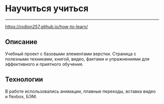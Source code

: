 # Научиться учиться
-------------------------  

<https://rodion257.github.io/how-to-learn/>

## Описание
Учебный проект с базовыми элементами верстки.
Страница с полезными техниками, книгой, видео, фактами и упражнениями для эффективного и приятного обучения.

## Технологии
В работе использовались анимации, плавные переходы, вставка видео и flexbox, БЭМ. 
